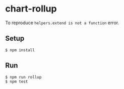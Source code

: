 # chart-rollup

To reproduce `helpers.extend is not a function` error.

## Setup

``` console
$ npm install
```

## Run

``` console
$ npm run rollup
$ npm test
```
